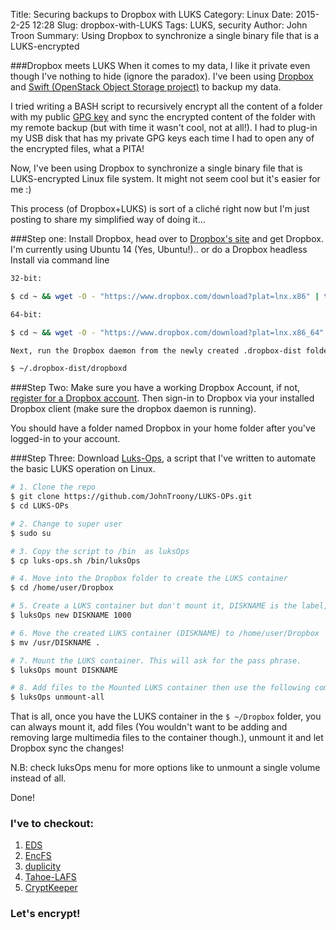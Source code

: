 Title: Securing backups to Dropbox with LUKS
Category: Linux
Date: 2015-2-25 12:28
Slug: dropbox-with-LUKS
Tags: LUKS, security
Author: John Troon
Summary: Using Dropbox to synchronize a single binary file that is a LUKS-encrypted

###Dropbox meets LUKS
When it comes to my data, I like it private even though I've nothing to hide (ignore the paradox). I've been using [Dropbox](https://www.dropbox.com/) and [Swift (OpenStack Object Storage project)](http://docs.openstack.org/developer/swift/) to backup my data.

I tried writing a BASH script to recursively encrypt all the content of a folder with my public [GPG key](http://prewired.pw/2015/02/New-GPG.html) and sync the encrypted content of the folder with my remote backup (but with time it wasn't cool, not at all!). I had to plug-in my USB disk that has my private GPG keys each time I had to open any of the encrypted files, what a PITA!

Now, I've been using Dropbox to synchronize a single binary file that is LUKS-encrypted Linux file system. It might not seem cool but it's easier for me :) 

This process (of Dropbox+LUKS) is sort of a cliché right now but I'm just posting to share my simplified way of doing it...

###Step one:
Install Dropbox, head over to [Dropbox's site](https://www.dropbox.com/install?os=lnx) and get Dropbox. I'm currently using Ubuntu 14 (Yes, Ubuntu!).. or do a Dropbox headless Install via command line

```bash
32-bit:

$ cd ~ && wget -O - "https://www.dropbox.com/download?plat=lnx.x86" | tar xzf -

64-bit:

$ cd ~ && wget -O - "https://www.dropbox.com/download?plat=lnx.x86_64" | tar xzf -

Next, run the Dropbox daemon from the newly created .dropbox-dist folder.

$ ~/.dropbox-dist/dropboxd
```

###Step Two:
Make sure you have a working Dropbox Account, if not, [register for a Dropbox account](https://www.dropbox.com/register). Then sign-in to Dropbox via your installed Dropbox client (make sure the dropbox daemon is running).

You should have a folder named Dropbox in your home folder after you've logged-in to your account. 

###Step Three:
Download [Luks-Ops](https://github.com/JohnTroony/LUKS-OPs/releases), a script that I've written to automate the basic LUKS operation on Linux.

```bash
# 1. Clone the repo
$ git clone https://github.com/JohnTroony/LUKS-OPs.git
$ cd LUKS-OPs

# 2. Change to super user
$ sudo su 

# 3. Copy the script to /bin  as luksOps
$ cp luks-ops.sh /bin/luksOps 

# 4. Move into the Dropbox folder to create the LUKS container
$ cd /home/user/Dropbox 

# 5. Create a LUKS container but don't mount it, DISKNAME is the label, 1000 is size in MB
$ luksOps new DISKNAME 1000

# 6. Move the created LUKS container (DISKNAME) to /home/user/Dropbox
$ mv /usr/DISKNAME .

# 7. Mount the LUKS container. This will ask for the pass phrase.
$ luksOps mount DISKNAME

# 8. Add files to the Mounted LUKS container then use the following command to exit
$ luksOps unmount-all

```

That is all, once you have the LUKS container in the ```$ ~/Dropbox``` folder, you can always mount it, add files (You wouldn't want to be adding and removing large multimedia files to the container though.), unmount it and let Dropbox sync the changes!



N.B: check luksOps menu for more options like to unmount a single volume instead of all.

Done!

### I've to checkout:
1. [EDS](http://sovworks.com/eds/)
2. [EncFS](http://en.wikipedia.org/wiki/EncFS)
3. [duplicity](http://duplicity.nongnu.org/)
4. [Tahoe-LAFS](https://tahoe-lafs.org/trac/tahoe-lafs/wiki)
5. [CryptKeeper](https://apps.ubuntu.com/cat/applications/precise/cryptkeeper/)

### Let's encrypt!
